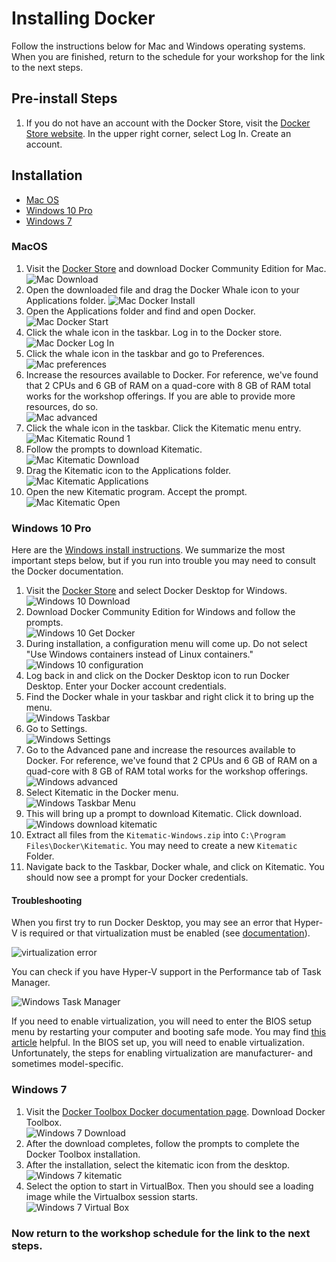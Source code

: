 # Installing Docker

Follow the instructions below for Mac and Windows operating systems.
When you are finished, return to the schedule for your workshop for the link to the next steps.

## Pre-install Steps

1. If you do not have an account with the Docker Store, visit the [Docker Store website](https://store.docker.com/). In the upper right corner, select Log In. Create an account.

## Installation

* [Mac OS](#macos)
* [Windows 10 Pro](#windows-10-pro)
* [Windows 7](#windows-7)

### MacOS

1. Visit the [Docker Store](https://store.docker.com/search?type=edition&offering=community) and download Docker Community Edition for Mac.
![Mac Download](screenshots/mac-00-download.png)
2. Open the downloaded file and drag the Docker Whale icon to your Applications folder.
![Mac Docker Install](screenshots/mac-01-applications.png)
3. Open the Applications folder and find and open Docker.
![Mac Docker Start](screenshots/mac-02-opendocker.png)
4. Click the whale icon in the taskbar. Log in to the Docker store.
![Mac Docker Log In](screenshots/mac-03-dockerlogin.png)
5. Click the whale icon in the taskbar and go to Preferences.
![Mac preferences](screenshots/mac-preferences.png)
6. Increase the resources available to Docker. For reference, we've found that 2 CPUs and 6 GB of RAM on a quad-core with 8 GB of RAM total works for the workshop offerings. If you are able to provide more resources, do so.  
![Mac advanced](screenshots/mac-advanced-settings.png)
7. Click the whale icon in the taskbar. Click the Kitematic menu entry.  
![Mac Kitematic Round 1](screenshots/mac-04-kitematic.png)
8. Follow the prompts to download Kitematic.  
![Mac Kitematic Download](screenshots/mac-05-kitematicinstall.png)
9. Drag the Kitematic icon to the Applications folder.  
![Mac Kitematic Applications](screenshots/mac-06-kitematicapps.png)
10. Open the new Kitematic program. Accept the prompt.  
![Mac Kitematic Open](screenshots/mac-07-openkite.png)

### Windows 10 Pro

Here are the [Windows install instructions](https://docs.docker.com/docker-for-windows/install/).
We summarize the most important steps below, but if you run into trouble you may need to consult the Docker documentation.

1. Visit the [Docker Store](https://store.docker.com/search?type=edition&offering=community) and select Docker Desktop for Windows.  
![Windows 10 Download](screenshots/win10-00-download.png)
2. Download Docker Community Edition for Windows and follow the prompts.  
![Windows 10 Get Docker](screenshots/win10-01-getdocker.png)
3. During installation, a configuration menu will come up. Do not select "Use Windows containers instead of Linux containers."  
![Windows 10 configuration](screenshots/win10-configuration.png)
4. Log back in and click on the Docker Desktop icon to run Docker Desktop. Enter your Docker account credentials.    
5. Find the Docker whale in your taskbar and right click it to bring up the menu.  
![Windows Taskbar](screenshots/win10-taskbar-whale.png)
6. Go to Settings.  
![Windows Settings](screenshots/win10-taskbar-settings.png)
7. Go to the Advanced pane and increase the resources available to Docker.
For reference, we've found that 2 CPUs and 6 GB of RAM on a quad-core with 8 GB of RAM total works for the workshop offerings.  
![Windows advanced](screenshots/win10-advanced-settings.png)
7. Select Kitematic in the Docker menu.  
![Windows Taskbar Menu](screenshots/win10-taskbar-menu.png)
8. This will bring up a prompt to download Kitematic. Click download.  
![Windows download kitematic](screenshots/win10-download-kitematic.png)
9. Extract all files from the `Kitematic-Windows.zip` into `C:\Program Files\Docker\Kitematic`. You may need to create a new `Kitematic` Folder.  
10. Navigate back to the Taskbar, Docker whale, and click on Kitematic. You should now see a prompt for your Docker credentials.  

#### Troubleshooting

When you first try to run Docker Desktop, you may see an error that Hyper-V is required or that virtualization must be enabled (see [documentation](https://docs.docker.com/docker-for-windows/troubleshoot/#virtualization)).  

![virtualization error](screenshots/win10-virtualization-error.png)

You can check if you have Hyper-V support in the Performance tab of Task Manager.  

![Windows Task Manager](screenshots/win10-taskmanager-hyperv.png)

If you need to enable virtualization, you will need to enter the BIOS setup menu by restarting your computer and booting safe mode. You may find [this article](https://www.laptopmag.com/articles/access-bios-windows-10) helpful.
In the BIOS set up, you will need to enable virtualization.
Unfortunately, the steps for enabling virtualization are manufacturer- and sometimes model-specific.  

### Windows 7

1. Visit the [Docker Toolbox Docker documentation page](https://docs.docker.com/toolbox/toolbox_install_windows/). Download Docker Toolbox.  
![Windows 7 Download](screenshots/win7-00-download.png)
2. After the download completes, follow the prompts to complete the Docker Toolbox installation.  
3. After the installation, select the kitematic icon from the desktop.  
![Windows 7 kitematic](screenshots/win7-01-kitematic.png)
4. Select the option to start in VirtualBox. Then you should see a loading image while the Virtualbox session starts.  
![Windows 7 Virtual Box](screenshots/win7-02-startingvm.png)


### Now return to the workshop schedule for the link to the next steps.
